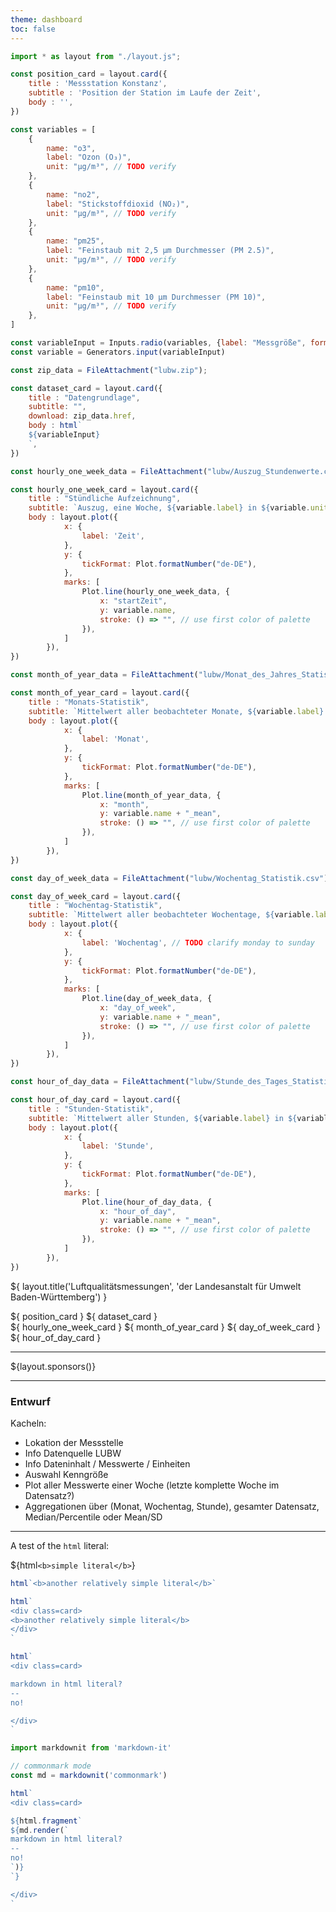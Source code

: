 ```yaml
---
theme: dashboard
toc: false
---
```


```js
import * as layout from "./layout.js";
```

```js
const position_card = layout.card({
    title : 'Messstation Konstanz',
    subtitle : 'Position der Station im Laufe der Zeit',
    body : '',
})
```

```js
const variables = [
    {
        name: "o3",
        label: "Ozon (O₃)",
        unit: "µg/m³", // TODO verify
    },
    {
        name: "no2",
        label: "Stickstoffdioxid (NO₂)",
        unit: "µg/m³", // TODO verify
    },
    {
        name: "pm25",
        label: "Feinstaub mit 2,5 µm Durchmesser (PM 2.5)",
        unit: "µg/m³", // TODO verify
    },
    {
        name: "pm10",
        label: "Feinstaub mit 10 µm Durchmesser (PM 10)",
        unit: "µg/m³", // TODO verify
    },
]

const variableInput = Inputs.radio(variables, {label: "Messgröße", format: (x) => x.label, value: variables[0]});
const variable = Generators.input(variableInput)
```

```js
const zip_data = FileAttachment("lubw.zip");

const dataset_card = layout.card({
    title : "Datengrundlage",
    subtitle: "",
    download: zip_data.href,
    body : html`
    ${variableInput}
    `,
})
```

```js
const hourly_one_week_data = FileAttachment("lubw/Auszug_Stundenwerte.csv").csv({typed: true})
```

```js
const hourly_one_week_card = layout.card({
    title : "Stündliche Aufzeichnung",
    subtitle: `Auszug, eine Woche, ${variable.label} in ${variable.unit}`, // TODO annote week and year here
    body : layout.plot({
            x: {
                label: 'Zeit',
            },
            y: {
                tickFormat: Plot.formatNumber("de-DE"),
            },
            marks: [
                Plot.line(hourly_one_week_data, {
                    x: "startZeit",
                    y: variable.name,
                    stroke: () => "", // use first color of palette
                }),
            ]
        }),
})
```

```js
const month_of_year_data = FileAttachment("lubw/Monat_des_Jahres_Statistik.csv").csv({typed: true})
```

```js
const month_of_year_card = layout.card({
    title : "Monats-Statistik",
    subtitle: `Mittelwert aller beobachteter Monate, ${variable.label} in ${variable.unit}`, // TODO annote years here
    body : layout.plot({
            x: {
                label: 'Monat',
            },
            y: {
                tickFormat: Plot.formatNumber("de-DE"),
            },
            marks: [
                Plot.line(month_of_year_data, {
                    x: "month",
                    y: variable.name + "_mean",
                    stroke: () => "", // use first color of palette
                }),
            ]
        }),
})
```


```js
const day_of_week_data = FileAttachment("lubw/Wochentag_Statistik.csv").csv({typed: true})
```

```js
const day_of_week_card = layout.card({
    title : "Wochentag-Statistik",
    subtitle: `Mittelwert aller beobachteter Wochentage, ${variable.label} in ${variable.unit}`, // TODO annote years here
    body : layout.plot({
            x: {
                label: 'Wochentag', // TODO clarify monday to sunday
            },
            y: {
                tickFormat: Plot.formatNumber("de-DE"),
            },
            marks: [
                Plot.line(day_of_week_data, {
                    x: "day_of_week",
                    y: variable.name + "_mean",
                    stroke: () => "", // use first color of palette
                }),
            ]
        }),
})
```


```js
const hour_of_day_data = FileAttachment("lubw/Stunde_des_Tages_Statistik.csv").csv({typed: true})
```

```js
const hour_of_day_card = layout.card({
    title : "Stunden-Statistik",
    subtitle: `Mittelwert aller Stunden, ${variable.label} in ${variable.unit}`, // TODO annote years here
    body : layout.plot({
            x: {
                label: 'Stunde',
            },
            y: {
                tickFormat: Plot.formatNumber("de-DE"),
            },
            marks: [
                Plot.line(hour_of_day_data, {
                    x: "hour_of_day",
                    y: variable.name + "_mean",
                    stroke: () => "", // use first color of palette
                }),
            ]
        }),
})
```

${ layout.title('Luftqualitätsmessungen', 'der Landesanstalt für Umwelt Baden-Württemberg') }

<div class="grid grid-cols-2">
    ${ position_card }
    ${ dataset_card }
</div>

<div class="grid grid-cols-2">
    ${ hourly_one_week_card }
    ${ month_of_year_card }
    ${ day_of_week_card }
    ${ hour_of_day_card }
</div>

---

${layout.sponsors()}

---

### Entwurf

Kacheln:
- Lokation der Messstelle
- Info Datenquelle LUBW
- Info Dateninhalt / Messwerte / Einheiten
- Auswahl Kenngröße
- Plot aller Messwerte einer Woche (letzte komplette Woche im Datensatz?)
- Aggregationen über (Monat, Wochentag, Stunde), gesamter Datensatz, Median/Percentile oder Mean/SD


---

A test of the `html` literal:

${html`<b>simple literal</b>`}

```js
html`<b>another relatively simple literal</b>`
```

```js
html`
<div class=card>
<b>another relatively simple literal</b>
</div>
`
```

```js
html`
<div class=card>

markdown in html literal?
--
no!

</div>
`
```

```js
import markdownit from 'markdown-it'

// commonmark mode
const md = markdownit('commonmark')
```

```js
html`
<div class=card>

${html.fragment`
${md.render(`
markdown in html literal?
--
no!
`)}
`}  

</div>
`
```